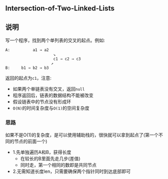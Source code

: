 ## Intersection-of-Two-Linked-Lists

## 说明
写一个程序，找到两个单列表的交叉的起点。例如:

```
A:          a1 → a2
                  	 ↘
                     c1 → c2 → c3
                   	↗            
B:     b1 → b2 → b3
```
返回的起点为`c1`，注意:

* 如果两个单链表没有交叉，返回`null`
* 程序返回后，链表的数据结构不能被改变
* 假设链表中的节点没有形成环
* `O(N)`的时间复杂度与`O(1)`的空间复杂度

### 思路
如果不是O(1)的复杂度，是可以使用辅助栈的，很快就可以拿到起点了(第一个不同的节点的前面一个)

* 1.先单独遍历A和B，获得长度
	* 在较长的B里面先走几步(差值)
	* 同时走，第一个相同的数即是共同节点
* 2.无需知道长度len，只需要确保两个指针同时到达底部即可
